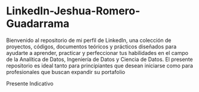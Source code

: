 # LinkedIn-Jeshua-Romero-Guadarrama
 Bienvenido al repositorio de mi perfil de LinkedIn, una colección de proyectos, códigos, documentos teóricos y prácticos diseñados para ayudarte a aprender, practicar y perfeccionar tus habilidades en el campo de la Analítica de Datos, Ingeniería de Datos y Ciencia de Datos. El presente repositorio es ideal tanto para principiantes que desean iniciarse como para profesionales que buscan expandir su portafolio

Presente Indicativo